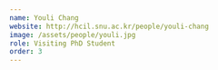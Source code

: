 ```yaml
---
name: Youli Chang
website: http://hcil.snu.ac.kr/people/youli-chang
image: /assets/people/youli.jpg
role: Visiting PhD Student
order: 3
---
```

